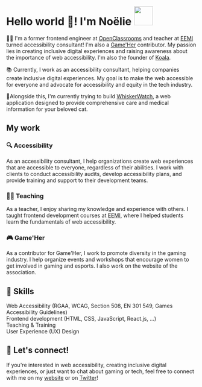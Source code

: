 # Hello world 👋! I'm Noëlie <img src="https://media.giphy.com/media/mGcNjsfWAjY5AEZNw6/giphy.gif" alt="" width="50">

👩‍💻 I'm a former frontend engineer at [OpenClassrooms](https://openclassrooms.com/en) and teacher at [EEMI](https://www.eemi.com/) turned accessibility consultant! I'm also a [Game'Her](https://gameher.fr/) contributor. My passion lies in creating inclusive digital experiences and raising awareness about the importance of web accessibility.
I'm also the founder of [Koala](https://meetkoala.netlify.app/en).

📚 Currently, I work as an accessibility consultant, helping companies create inclusive digital experiences. My goal is to make the web accessible for everyone and advocate for accessibility and equity in the tech industry.

📄Alongside this, I'm currently trying to build [WhiskerWatch](https://github.com/Noelierx/WhiskerWatch), a web application designed to provide comprehensive care and medical information for your beloved cat.

## My work

### 🔍 Accessibility
As an accessibility consultant, I help organizations create web experiences that are accessible to everyone, regardless of their abilities. I work with clients to conduct accessibility audits, develop accessibility plans, and provide training and support to their development teams.

### 👨‍🏫 Teaching
As a teacher, I enjoy sharing my knowledge and experience with others. I taught frontend development courses at [EEMI](https://www.eemi.com/), where I helped students learn the fundamentals of web accessibility.

### 🎮 Game'Her 
As a contributor for Game'Her, I work to promote diversity in the gaming industry. I help organize events and workshops that encourage women to get involved in gaming and esports. I also work on the website of the association.

## 🌟 Skills
Web Accessibility (RGAA, WCAG, Section 508, EN 301 549, Games Accessibility Guidelines)    
Frontend development (HTML, CSS, JavaScript, React.js, ...)  
Teaching & Training  
User Experience (UX) Design

## 🤝 Let's connect!
If you're interested in web accessibility, creating inclusive digital experiences, or just want to chat about gaming or tech, feel free to connect with me on my [website](https://bento.me/noelierx) or on [Twitter](https://twitter.com/noelie_roux)!
